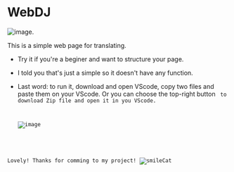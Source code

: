 # WebDJ

![image](https://github.com/Gianguyen1234/WebDJ/assets/112406680/4a709abb-8e5d-41d6-b93a-4019b5f430da).

This is a simple web page for translating.
- Try it if you're a beginer and want to structure your page.
- I told you that's just a simple so it doesn't have any function.
- Last word: to run it, download and open VScode, copy two files and paste them on your VScode.
  Or you can choose the top-right button <Code> to download Zip file and open it in you VScode.
  
  ![image](https://github.com/Gianguyen1234/WebDJ/assets/112406680/6e82255c-4103-4031-9bfa-c0d01a2f908f)

Lovely! Thanks for comming to my project! 
 ![smileCat](https://github.com/Gianguyen1234/WebDJ/assets/112406680/e33f27cb-116b-47ab-8e94-d2c31d3640d7)


